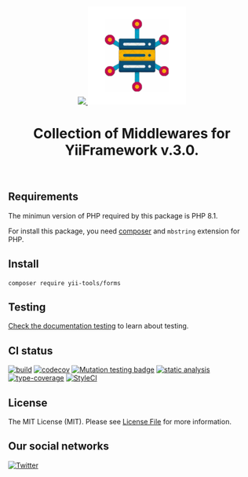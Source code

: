 <p align="center">
    <a href="https://github.com/yii-tools/middleware" target="_blank">
        <img src="https://avatars.githubusercontent.com/u/121752654?s=200&v=4" height="100px">
        <img src="https://github.com/yii-tools/middleware/blob/initial-commit/docs/middleware.png?raw=true" height="200px">
    </a>
    <h1 align="center">Collection of Middlewares for YiiFramework v.3.0.</h1>
    <br>
</p>

## Requirements

The minimun version of PHP required by this package is PHP 8.1.

For install this package, you need [composer](https://getcomposer.org/) and `mbstring` extension for PHP.

## Install

```shell
composer require yii-tools/forms
```

## Testing

[Check the documentation testing](/docs/testing.md) to learn about testing.

## CI status

[![build](https://github.com/yii-tools/middleware/actions/workflows/build.yml/badge.svg)](https://github.com/yii-tools/middleware/actions/workflows/build.yml)
[![codecov](https://codecov.io/gh/yii-tools/middleware/branch/main/graph/badge.svg?token=MF0XUGVLYC)](https://codecov.io/gh/yii-tools/middleware)
[![Mutation testing badge](https://img.shields.io/endpoint?style=flat&url=https%3A%2F%2Fbadge-api.stryker-mutator.io%2Fgithub.com%2Fyii-tools%2Fmiddleware%2Fmain)](https://dashboard.stryker-mutator.io/reports/github.com/yii-tools/middleware/main)
[![static analysis](https://github.com/yii-tools/middleware/actions/workflows/static.yml/badge.svg)](https://github.com/yii-tools/middleware/actions/workflows/static.yml)
[![type-coverage](https://shepherd.dev/github/yii-tools/middleware/coverage.svg)](https://shepherd.dev/github/yii-tools/middleware)
[![StyleCI](https://github.styleci.io/repos/620894851/shield?branch=main)](https://github.styleci.io/repos/620894851?branch=main)

## License

The MIT License (MIT). Please see [License File](LICENSE.md) for more information.

## Our social networks

[![Twitter](https://img.shields.io/badge/twitter-follow-1DA1F2?logo=twitter&logoColor=1DA1F2&labelColor=555555?style=flat)](https://twitter.com/Terabytesoftw)

